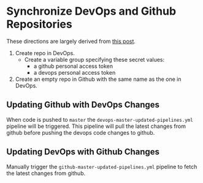 # Synchronize DevOps and Github Repositories

These directions are largely derived from
[this post](https://stackoverflow.com/questions/36814023/how-to-synchronize-vsts-and-github-respositories-when-commits-are-made).

1. Create repo in DevOps.
    * Create a variable group specifying these secret values:
      * a github personal access token
      * a devops personal access token
1. Create an empty repo in Github with the same name as the one in DevOps.

## Updating Github with DevOps Changes

When code is pushed to `master` the `devops-master-updated-pipelines.yml`
pipeline will be triggered. This pipeline will pull the latest changes from
github before pushing the devops code changes to github.

## Updating DevOps with Github Changes

Manually trigger the `github-master-updated-pipelines.yml` pipeline to fetch
the latest changes from github.
